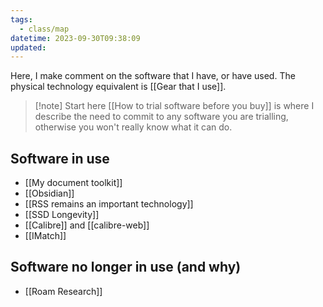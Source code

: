 ```yaml
---
tags:
  - class/map
datetime: 2023-09-30T09:38:09
updated:
---
```

Here, I make comment on the software that I have, or have used. The physical technology equivalent is [[Gear that I use]].

> [!note] Start here
> [[How to trial software before you buy]] is where I describe the need to commit to any software you are trialling, otherwise you won't really know what it can do.

## Software in use
- [[My document toolkit]]
- [[Obsidian]]
- [[RSS remains an important technology]]
- [[SSD Longevity]]
- [[Calibre]] and [[calibre-web]]
- [[IMatch]]

## Software no longer in use (and why)
- [[Roam Research]]

